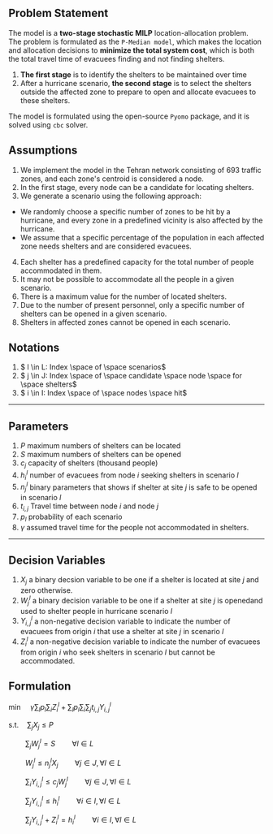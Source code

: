 ## Problem Statement
The model is a **two-stage stochastic MILP** location-allocation problem.<br>
The problem is formulated as the `P-Median model`, which makes the location and allocation decisions to **minimize the total system cost**, which is both the total travel time of evacuees finding and not finding shelters.
1. **The first stage** is to identify the shelters to be maintained over time
2.  After a hurricane scenario, **the second stage** is to select the shelters outside the affected zone to prepare to open and allocate evacuees to these shelters.

The model is formulated using the open-source `Pyomo` package, and it is solved using `cbc` solver.


## Assumptions
1. We implement the model in the Tehran network consisting of 693 traffic zones, and each zone's centroid is considered a node.
2. In the first stage, every node can be a candidate for locating shelters.
3. We generate a scenario using the following approach: <br>
- We randomly choose a specific number of zones to be hit by a hurricane, and every zone in a predefined vicinity is also affected by the hurricane. <br>
- We assume that a specific percentage of the population in each affected zone needs shelters and are considered evacuees.
4. Each shelter has a predefined capacity for the total number of people accommodated in them.
5. It may not be possible to accommodate all the people in a given scenario.
6. There is a maximum value for the number of located shelters.
7. Due to the number of present personnel, only a specific number of shelters can be opened in a given scenario.
8. Shelters in affected zones cannot be opened in each scenario.



## Notations

1. $ l \in L:  Index \space of \space scenarios$
2. $ j \in J:  Index \space of \space candidate \space node \space for \space shelters$
3. $ i \in I:  Index \space of \space nodes \space hit$
------------------------

## Parameters
1. $P$ maximum numbers of shelters can be located 
2. $S$ maximum numbers of shelters can be opened
3. $c_j$ capacity of shelters (thousand people)
4. $h^l_i$ number of evacuees from node $i$ seeking shelters in scenario $l$
5. $n^l_j$ binary parameters that shows if shelter at site $j$ is safe to be opened in scenario $l$
6. $t_{i,j}$ Travel time between node $i$ and node $j$
7. $p_l$ probability of each scenario
7. $\gamma$ assumed travel time for the people not accommodated in shelters.
----------------------------

## Decision Variables
1. $X_j$ a binary decsion variable to be one if a shelter is located at site $j$ and zero otherwise.
2. $W^l_j$ a binary decision variable to be one if a shelter at site $j$ is openedand used to shelter people in hurricane scenario $l$
3. $Y^l_{i,j}$ a non-negative decision variable to indicate the number of evacuees from origin $i$ that use a shelter at site $j$ in scenario $l$
4. $Z^l_i$ a non-negative decision variable to indicate the number of evacuees from origin $i$ who seek shelters in scenario $l$ but cannot be accommodated.


## Formulation

$\min \quad \gamma \sum_ {l} p_l \sum_ {i} Z^l_i + \sum_ {l} p_l \sum_ {i} \sum_ {j} t_{i,j} Y^l_{i,j}$ 

$\textrm{s.t.} \quad \sum_{j} X_j \leq P$

$\quad \quad \sum_{j} W^l_j = S \quad \quad \forall l \in L$

$\quad \quad  W^l_j \leq n^l_j X_j \quad \quad \forall j \in J, \forall l \in L$

$\quad \quad \sum_{i} Y^l_{i,j} \leq c_j W^l_j \quad \quad \forall j \in J, \forall l \in L$

$\quad \quad \sum_{j} Y^l_{i,j} \leq h^l_i \quad \quad \forall i \in I, \forall l \in L$

$\quad \quad \sum_{j} Y^l_{i,j} + Z^l_i =  h^l_i \quad \quad \forall i \in I, \forall l \in L$